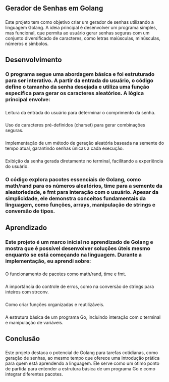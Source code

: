 <h2 align="left">Gerador de Senhas em Golang</h2>

###

<p align="left">Este projeto tem como objetivo criar um gerador de senhas utilizando a linguagem Golang. A ideia principal é desenvolver um programa simples, mas funcional, que permita ao usuário gerar senhas seguras com um conjunto diversificado de caracteres, como letras maiúsculas, minúsculas, números e símbolos.</p>

###

<h2 align="left">Desenvolvimento</h2>

###

<h3 align="left">O programa segue uma abordagem básica e foi estruturado para ser interativo. A partir da entrada do usuário, o código define o tamanho da senha desejada e utiliza uma função específica para gerar os caracteres aleatórios. A lógica principal envolve:</h3>

###

<p align="left">Leitura da entrada do usuário para determinar o comprimento da senha.</p>

###

<p align="left">Uso de caracteres pré-definidos (charset) para gerar combinações seguras.</p>

###

<p align="left">Implementação de um método de geração aleatória baseada na semente do tempo atual, garantindo senhas únicas a cada execução.</p>

###

<p align="left">Exibição da senha gerada diretamente no terminal, facilitando a experiência do usuário.</p>

###

<h3 align="left">O código explora pacotes essenciais de Golang, como math/rand para os números aleatórios, time para a semente da aleatoriedade, e fmt para interação com o usuário. Apesar da simplicidade, ele demonstra conceitos fundamentais da linguagem, como funções, arrays, manipulação de strings e conversão de tipos.</h3>

###

<h2 align="left">Aprendizado</h2>

###

<h3 align="left">Este projeto é um marco inicial no aprendizado de Golang e mostra que é possível desenvolver soluções úteis mesmo enquanto se está começando na linguagem. Durante a implementação, eu aprendi sobre:</h3>

###

<p align="left">O funcionamento de pacotes como math/rand, time e fmt.</p>

###

<p align="left">A importância do controle de erros, como na conversão de strings para inteiros com strconv.</p>

###

<p align="left">Como criar funções organizadas e reutilizáveis.</p>

###

<p align="left">A estrutura básica de um programa Go, incluindo interação com o terminal e manipulação de variáveis.</p>

###

<h2 align="left">Conclusão</h2>

###

<p align="left">Este projeto destaca o potencial de Golang para tarefas cotidianas, como geração de senhas, ao mesmo tempo que oferece uma introdução prática para quem está aprendendo a linguagem. Ele serve como um ótimo ponto de partida para entender a estrutura básica de um programa Go e como integrar diferentes pacotes.</p>

###
